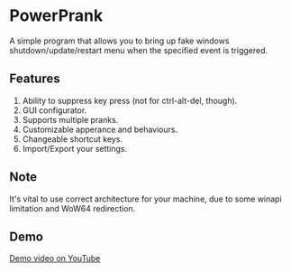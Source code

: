 # PowerPrank

A simple program that allows you to bring up fake windows shutdown/update/restart menu when the specified event is triggered.

## Features 

1. Ability to suppress key press (not for ctrl-alt-del, though).
1. GUI configurator.
1. Supports multiple pranks.
1. Customizable apperance and behaviours.
1. Changeable shortcut keys.
1. Import/Export your settings.

## Note

It's vital to use correct architecture for your machine, due to some winapi limitation and WoW64 redirection.

## Demo

[Demo video on YouTube](https://youtu.be/3LthDNhlnbw)

